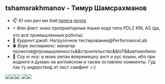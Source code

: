 ## tshamsrakhmanov - Тимур Шамсрахманов

- 📫 *Ю кэн рич ми бай:*[телега](https://t.me/tshamsrakhmanov) [почта](t.shamsrakhmanov@gmail.com)
- ⚡ *Фан факт:* знаю проприетарные языки кода типа PDL2 KRL AS (да, это всё промышленные роботы)
- 👯 *Куррент джоб:* Нагрузочное тестирование@PerformanceLab
- 🍀 *Ворк экспириенс:* манагер проектов@промышленность&&строительство&&IoT&&автомобили
- 🌱 *Соу ю ноу:* в моих репах вперемешку англ и рус языки, ибо при кодинге я думаю на английском и также оставляю комменты. Гуд лак ту андерстенд эт лист самфинг >:)

![](http://github-profile-summary-cards.vercel.app/api/cards/profile-details?username=tshamsrakhmanov&theme=default)![](http://github-profile-summary-cards.vercel.app/api/cards/repos-per-language?username=tshamsrakhmanov&theme=default)![](http://github-profile-summary-cards.vercel.app/api/cards/most-commit-language?username=tshamsrakhmanov&theme=default)
![](http://github-profile-summary-cards.vercel.app/api/cards/stats?username=tshamsrakhmanov&theme=default)![](http://github-profile-summary-cards.vercel.app/api/cards/productive-time?username=tshamsrakhmanov&theme=default&utcOffset=8)
